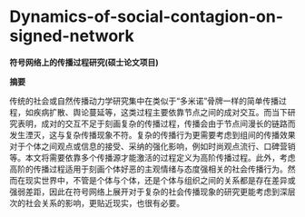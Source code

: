 # Dynamics-of-social-contagion-on-signed-network  
**符号网络上的传播过程研究(硕士论文项目)**

**摘要**

传统的社会或自然传播动力学研究集中在类似于“多米诺”骨牌一样的简单传播过程，如疾病扩散、舆论蔓延等，这类过程主要依靠节点之间的成对交互。而当下研究表明，成对的交互不足于刻画复杂的传播过程，传播会由于节点间漫长的链路而发生湮灭，这与复杂传播现象不符。复杂的传播行为更需要考虑到组间的传播效果对于个体之间观点或信息的接受、采纳的强化影响，例如时尚观点流行、口碑营销等。本文将需要依靠多个传播源才能激活的过程定义为高阶传播过程。此外，考虑高阶的传播过程适用于刻画个体好恶的主观情绪与态度强相关的社会传播行为。然而在现实世界中，不管是个体与个体，还是个体与组织之间的关系都是存在差异或强弱差距，因此在符号网络上展开对于复杂的社会传播现象的研究更能考虑到深层次的社会关系的影响，更贴近现实，也很有必要。
